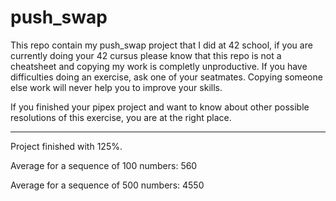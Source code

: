 # push_swap

This repo contain my push_swap project that I did at 42 school, if you are currently doing your 42 cursus please know that this repo is not a cheatsheet
and copying my work is completly unproductive. If you have difficulties doing an exercise, ask one of your seatmates. Copying someone else work will
never help you to improve your skills.

If you finished your pipex project and want to know about other possible resolutions of this exercise, you are at the right place.

---

Project finished with 125%.

Average for a sequence of 100 numbers: 560

Average for a sequence of 500 numbers: 4550
